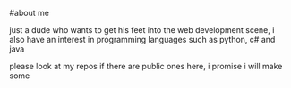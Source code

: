 #about me

just a dude who wants to get his feet into the web development scene, i also have an interest in programming languages such as python, c# and java

please look at my repos if there are public ones here, i promise i will make some
